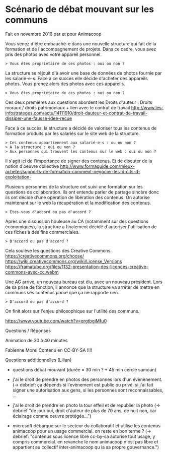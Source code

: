 # Scénario de débat mouvant sur les communs

Fait en novembre 2016 par et pour Animacoop

Vous venez d'être embauché-e dans une nouvelle structure qui fait de la formation et de l'accompagnement de projets. Dans ce cadre, vous avez pris des photos avec votre appareil personnel.

    > Vous êtes propriétaire de ces photos : oui ou non ?

La structure se réjouit d'à avoir une base de données de photos fournie par les salarié-e-s. Face à ce succès elle décide d'acheter des appareils photos. Vous prenez alors des photos avec ces appareils.

    > Vous êtes propriétaire de ces photos : oui ou non ?


Ces deux premières aux questions abordent les Droits d'auteur : Droits moraux / droits patrimoniaux + lien avec le contrat de travail
http://www.les-infostrateges.com/actu/14111910/droit-dauteur-et-contrat-de-travail-dissiper-une-fausse-idee-recue

Face à ce succès, la structure a décidé de valoriser tous les contenus de formation produits par les salariés sur le site web de la structure.

    > Ces contenus appartiennent aux salarié-e-s : ou ou non ?
    > À la structure : oui ou non ?
    > Aux personnes qui trouvent les contenus sur le web : oui ou non ?


Il s'agit ici de l'importance de signer des contenus. Et de discuter de la notion d'oeuvre collective
http://www.formaguide.com/mieux-acheter/supports-de-formation-comment-negocier-les-droits-d-exploitation-

Plusieurs personnes de la structure ont suivi une formation sur les questions de collaboration. Ils ont entendu parler de partage sincère donc ils ont décidé d'une opération de libération des contenus. On autorise maintenant sur le web la récupération et la modification des contenus.

    > Êtes-vous d'accord ou pas d'accord ?

Après une discussion houleuse au CA (notamment sur des questions économiques), la structure a finalement décidé d'autoriser l'utilisation de ces fiches à des fins commerciales.

    > D'accord ou pas d'accord ?


Cela soulève les questions des Creative Commons.
https://creativecommons.org/choose/
https://wiki.creativecommons.org/wiki/License_Versions
https://framatube.org/files/1132-presentation-des-licences-creative-commons-avec-cc.webm

Une AG arrive, un nouveau bureau est élu, avec un nouveau président. Lors de sa prise de fonction, il annonce que la structure va arrêter de mettre en communs ses contenus parce que ça ne rapporte rien.

    > D'accord ou pas d'accord ?


On finit alors sur l'enjeu philosophique sur l'utilité des communs.

https://www.youtube.com/watch?v=qrgtbgjMfu0

Questions / Réponses

Animation de 30 à 40 minutes

Fabienne Morel
Contenu en CC-BY-SA !!!!

Questions additionnelles (Lilian)

- questions débat mouvant (durée = 30 min ? + 45 min cercle samoan)
 - j'ai le droit de prendre en photos des personnes lors d'un évènènement. (-> debrief: ça dépends si l'evènement est public ou privé, si j'ai fait signer une autorisation aux gens, si les personnes sont reconnaissables, ...

 - j'ai le droit de prendre en photo la tour effeil et de republier la photo (-> debrief "de jour oui, droit d'auteur de plus de 70 ans, de nuit non, car éclairage comme oeuvre protégée...")

 - microsoft débarque sur le secteur du collaboratif et utilise les contenus animacoop pour un usage commercial. on reste en bon terme ? (-> debrief: "contenus sous licence libre cc-by-sa autorise tout usage, y compris commercial. en revanche le nom animacoop n'est pas libre et appartient au collectif inter-animacoop qu ia sa propre gouvernance.")
